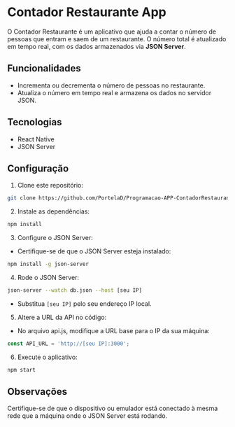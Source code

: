 
# Contador Restaurante App

O Contador Restaurante é um aplicativo que ajuda a contar o número de pessoas que entram e saem de um restaurante. O número total é atualizado em tempo real, com os dados armazenados via **JSON Server**.

## Funcionalidades

- Incrementa ou decrementa o número de pessoas no restaurante.
- Atualiza o número em tempo real e armazena os dados no servidor JSON.

## Tecnologias

- React Native
- JSON Server

## Configuração

1. Clone este repositório:
```bash
git clone https://github.com/PortelaD/Programacao-APP-ContadorRestaurante.git
```

2. Instale as dependências:
```bash
npm install
```

3. Configure o JSON Server:

 - Certifique-se de que o JSON Server esteja instalado:

```bash
npm install -g json-server
```

4. Rode o JSON Server:
```bash
json-server --watch db.json --host [seu IP]
```
 - Substitua `[seu IP]` pelo seu endereço IP local.

5. Altere a URL da API no código:

 - No arquivo api.js, modifique a URL base para o IP da sua máquina:
```js
const API_URL = 'http://[seu IP]:3000';
```
6. Execute o aplicativo:
```bash
npm start
```

## Observações
Certifique-se de que o dispositivo ou emulador está conectado à mesma rede que a máquina onde o JSON Server está rodando.
